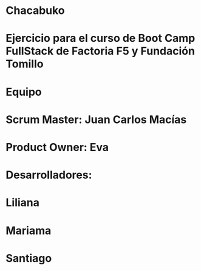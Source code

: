 # Chacabuko
# Ejercicio para el curso de Boot Camp FullStack de Factoria F5 y Fundación Tomillo
# Equipo
# Scrum Master: Juan Carlos Macías
# Product Owner: Eva
# Desarrolladores: 
# Liliana
# Mariama
# Santiago
